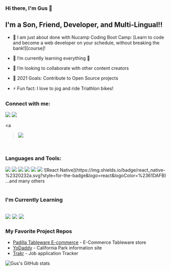 ### Hi there, I'm Gus 👋

## I'm a Son, Friend, Developer, and Multi-Lingual!!

- 🔭 I am just about done with Nucamp Coding Boot Camp: [Learn to code and become a web developer on your schedule, without breaking the bank!][course]!

- 🌱 I’m currently learning everything 🤣
- 👯 I’m looking to collaborate with other content creators
- 🥅 2021 Goals: Contribute to Open Source projects
- ⚡ Fun fact: I love to jog and ride Triathlon bikes!

### Connect with me:

<a href="mailto:gus.montoya@gmail.com"><img src="https://img.shields.io/badge/Gmail-D14836?style=for-the-badge&logo=gmail&logoColor=white"></a> 
<a href="https://www.linkedin.com/in/gusmontoya/"><img src="https://img.shields.io/badge/LinkedIn-0077B5?style=for-the-badge&logo=linkedin&logoColor=white"></a> 
<!-- <a href="https://www.youtube.com/channel/UCMGSgppCK-hp4zmeqhp7CIw"><img src="https://img.shields.io/badge/YouTube-FF0000?style=for-the-badge&logo=youtube&logoColor=white"></a>  -->
<a 
<!-- href="/" -->
><img src="https://img.shields.io/badge/portfolio-0A0A0A?style=for-the-badge&logo=dev.to&logoColor=white"></a> 

<br />

### Languages and Tools:

<img src="https://img.shields.io/badge/JavaScript-F7DF1E?style=for-the-badge&logo=javascript&logoColor=black"> 
<img src="https://img.shields.io/badge/Node.js-43853D?style=for-the-badge&logo=node.js&logoColor=white"> 
<img src="https://img.shields.io/badge/HTML5-E34F26?style=for-the-badge&logo=html5&logoColor=white"> 
<img src="https://img.shields.io/badge/CSS3-1572B6?style=for-the-badge&logo=css3&logoColor=white"> 
<img src="https://img.shields.io/badge/React-20232A?style=for-the-badge&logo=react&logoColor=61DAFB"> 
<img src="https://img.shields.io/badge/Redux-593D88?style=for-the-badge&logo=redux&logoColor=white">
![React Native](https://img.shields.io/badge/react_native-%2320232a.svg?style=for-the-badge&logo=react&logoColor=%2361DAFB)
...and many others

<br />
<br />

### I'm Currently Learning
<img src="https://img.shields.io/badge/TypeScript-007ACC?style=for-the-badge&logo=typescript&logoColor=white"> <img src="https://img.shields.io/badge/Gatsby-663399?style=for-the-badge&logo=gatsby&logoColor=white"> <img src="https://img.shields.io/badge/Sass-CC6699?style=for-the-badge&logo=sass&logoColor=white"> 
---
### My Favorite Project Repos
* <a href="">Padilla Tableware E-commerce</a> - E-Commerce Tableware store
* <a href="">YoDaddy</a> - California Park information site
* <a href="">Trakr</a> - Job application Tracker

![Gus's GitHub stats](
    <!-- https://github-readme-stats.vercel.app/api?username=kungojung&show_icons=true&theme=dark -->
    )




